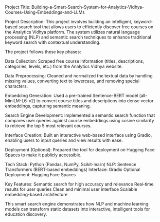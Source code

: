 Project Title: Building-a-Smart-Search-System-for-Analytics-Vidhya-Courses-Using-Embeddings-and-LLMs

Project Description:
This project involves building an intelligent, keyword-based search tool that allows users to efficiently discover free courses on the Analytics Vidhya platform. The system utilizes natural language processing (NLP) and semantic search techniques to enhance traditional keyword search with contextual understanding.

The project follows these key phases:

Data Collection: Scraped free course information (titles, descriptions, categories, levels, etc.) from the Analytics Vidhya website.

Data Preprocessing: Cleaned and normalized the textual data by handling missing values, converting text to lowercase, and removing special characters.

Embedding Generation: Used a pre-trained Sentence-BERT model (all-MiniLM-L6-v2) to convert course titles and descriptions into dense vector embeddings, capturing semantic meaning.

Search Engine Development: Implemented a semantic search function that compares user queries against course embeddings using cosine similarity to retrieve the top 5 most relevant courses.

Interface Creation: Built an interactive web-based interface using Gradio, enabling users to input queries and view results with ease.

Deployment (Optional): Prepared the tool for deployment on Hugging Face Spaces to make it publicly accessible.

Tech Stack:
Python (Pandas, NumPy, Scikit-learn)
NLP: Sentence Transformers (BERT-based embeddings)
Interface: Gradio
Optional Deployment: Hugging Face Spaces

Key Features:
Semantic search for high accuracy and relevance
Real-time results for user queries
Clean and minimal user interface
Scalable embedding-based architecture

This smart search engine demonstrates how NLP and machine learning models can transform static datasets into interactive, intelligent tools for education discovery.
